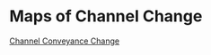 # Maps of Channel Change
[Channel Conveyance Change](https://github.com/shelbyahrendt/Washington-State-channel-change-and-flood-risk/docs/channel_change_map.html)

